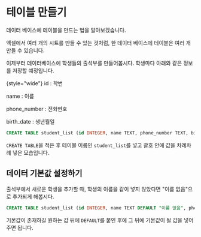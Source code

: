 # 테이블 만들기

데이터 베이스에 테이블을 만드는 법을 알아보겠습니다.

엑셀에서 여러 개의 시트를 만들 수 있는 것처럼, 한 데이터 베이스에 테이블은 여러 개 만들 수 있습니다.

이제부터 데이터베이스에 학생들의 출석부를 만들어봅시다.
학생마다 아래와 같은 정보를 저장할 예정입니다.

{style="wide"}
id
: 학번

name
: 이름

phone_number
: 전화번호

birth_date
: 생년월일

```SQL
CREATE TABLE student_list (id INTEGER, name TEXT, phone_number TEXT, birth_date TEXT);
```

`CREATE TABLE`을 적은 후 테이블 이름인 `student_list`를 넣고 괄호 안에 값을 차례차례 넣은 모습입니다.

## 데이터 기본값 설정하기
출석부에서 새로운 학생을 추가할 때, 학생의 이름을 같이 넣지 않았다면 "이름 없음"으로 추가되게 해봅시다.
```SQL
CREATE TABLE student_list (id INTEGER, name TEXT DEFAULT "이름 없음", phone_number TEXT, birth_date TEXT;
```

기본값이 존재하길 원하는 값 뒤에 `DEFAULT`를 붙인 후에 그 뒤에 기본값이 될 값을 넣어주면 됩니다.

